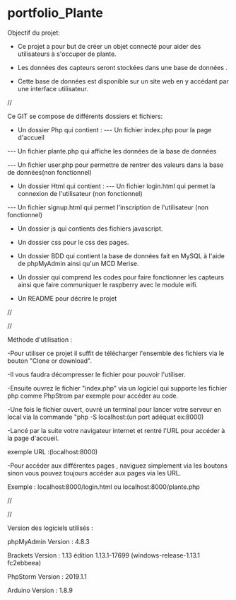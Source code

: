 # portfolio_Plante


Objectif du projet:

- Ce projet a pour but de créer un objet connecté pour aider des utilisateurs à s'occuper de plante.

- Les données des capteurs seront stockées dans une base de données .

- Cette base de données est disponible sur un site web en y accédant par une interface utilisateur.

//

Ce GIT se compose de différents dossiers et fichiers:

- Un dossier Php qui contient :
--- Un fichier index.php pour la page d'accueil

--- Un fichier plante.php qui affiche les données de la base de données

--- Un fichier user.php pour permettre de rentrer des valeurs dans la base de données(non fonctionnel)

- Un dossier Html qui contient :
--- Un fichier login.html qui permet la connexion de l'utilisateur (non fonctionnel)

--- Un fichier signup.html qui permet l'inscription de l'utilisateur (non fonctionnel)

- Un dossier js qui contients des fichiers javascript.

- Un dossier css pour le css des pages.

- Un dossier BDD qui contient la base de données fait en MySQL à l'aide de phpMyAdmin ainsi qu'un MCD Merise.

- Un dossier qui comprend les codes pour faire fonctionner les capteurs ainsi que faire communiquer le raspberry avec le module wifi.

- Un README pour décrire le projet


//


//


Méthode d'utilisation :

-Pour utiliser ce projet il suffit de télécharger l'ensemble des fichiers via le bouton "Clone or download".

-Il vous faudra décompresser le fichier pour pouvoir l'utiliser.

-Ensuite ouvrez le fichier "index.php" via un logiciel qui supporte les fichier php comme PhpStrom par exemple pour accéder au code.

-Une fois le fichier ouvert, ouvré un terminal pour lancer votre serveur en local via la commande "php -S localhost:(un port adéquat ex:8000)

-Lancé par la suite votre navigateur internet et rentré l'URL pour accéder à la page d'accueil.

exemple URL :(localhost:8000)

-Pour accéder aux différentes pages , naviguez simplement via les boutons sinon vous pouvez toujours accéder aux pages via les URL.

Exemple : localhost:8000/login.html ou localhost:8000/plante.php

//


//

Version des logiciels utilisés :

phpMyAdmin Version : 4.8.3

Brackets Version : 1.13 édition 1.13.1-17699 (windows-release-1.13.1 fc2ebbeea) 

PhpStorm Version : 2019.1.1

Arduino Version : 1.8.9


















